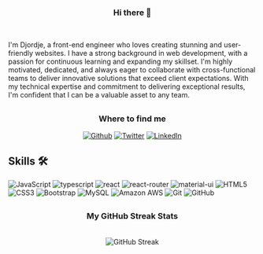 <div align="center">
   <h3>Hi there 👋</h3>
   <br/>
    </div>

I'm Djordje, a front-end engineer who loves creating stunning and user-friendly websites. I have a strong background in web development, with a passion for continuous learning and expanding my skillset. I'm highly motivated, dedicated, and always eager to collaborate with cross-functional teams to deliver innovative solutions that exceed client expectations. With my technical expertise and commitment to delivering exceptional results, I'm confident that I can be a valuable asset to any team.
##

<div align="center">
<h3>Where to find me</h3>
<p>
   <a href="https://github.com/Djo44" target="_blank"><img alt="Github" src="https://img.shields.io/badge/GitHub-%2312100E.svg?&style=for-the-badge&logo=Github&logoColor=white" /></a> <a href="https://twitter.com/DordeD" target="_blank"><img alt="Twitter" src="https://img.shields.io/badge/twitter-%231DA1F2.svg?&style=for-the-badge&logo=twitter&logoColor=white" /></a> <a href="https://www.linkedin.com/in/djordje-44" target="_blank"><img alt="LinkedIn" src="https://img.shields.io/badge/linkedin-%230077B5.svg?&style=for-the-badge&logo=linkedin&logoColor=white" /></a> 
  
</p>
   </div>


## Skills 🛠️

![JavaScript](https://img.shields.io/badge/-JavaScript-black?style=flat-square&logo=javascript)
![typescript](https://img.shields.io/badge/TypeScript-3178C6?style=flat-square&logo=typescript&logoColor=white)
![react](https://img.shields.io/badge/React-20232A?style=flat-square&logo=react&logoColor=61DAFB)
![react-router](https://img.shields.io/badge/React_Router-CA4245?style=flat-square&logo=react-router&logoColor=white)
![material-ui](https://img.shields.io/badge/Material_UI-0081CB?style=flat-square&logo=mui&logoColor=white)
![HTML5](https://img.shields.io/badge/-HTML5-E34F26?style=flat-square&logo=html5&logoColor=white)
![CSS3](https://img.shields.io/badge/-CSS3-1572B6?style=flat-square&logo=css3)
![Bootstrap](https://img.shields.io/badge/-Bootstrap-563D7C?style=flat-square&logo=bootstrap)
![MySQL](https://img.shields.io/badge/-MySQL-black?style=flat-square&logo=mysql)
![Amazon AWS](https://img.shields.io/badge/Amazon%20AWS-232F3E?style=flat-square&logo=amazon-aws)
![Git](https://img.shields.io/badge/-Git-black?style=flat-square&logo=git)
![GitHub](https://img.shields.io/badge/-GitHub-181717?style=flat-square&logo=github)



##


   <div align="center">
    <h3>My GitHub Streak Stats</h3>
    <br>
    <img src="https://streak-stats.demolab.com?user=Djo44&theme=react&date_format=j%20M%5B%20Y%5D" alt="GitHub Streak" />
</div>

  

                               
